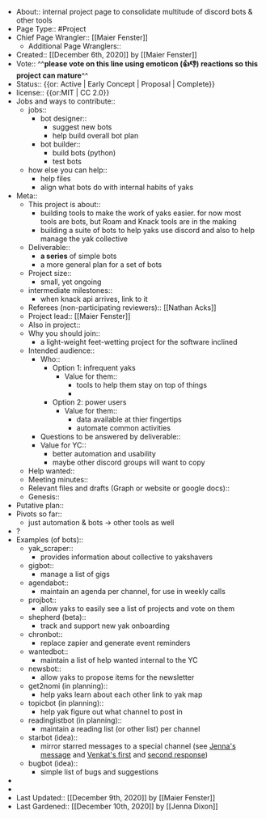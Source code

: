 - About:: internal project page to consolidate multitude of discord bots & other tools
- Page Type:: #Project
- Chief Page Wrangler:: [[Maier Fenster]]
    - Additional Page Wranglers:: 
- Created:: [[December 6th, 2020]] by [[Maier Fenster]]
- Vote:: ^^**please vote on this line using emoticon (👍👎) reactions so this project can mature**^^
- Status:: {{or: Active | Early Concept | Proposal | Complete}}
- license:: {{or:MIT | CC 2.0}}
- Jobs and ways to contribute::
    - jobs::
        - bot designer::
            - suggest new bots
            - help build overall bot plan
        - bot builder::
            - build bots (python)
            - test bots
    - how else you can help::
        - help files
        - align what bots do with internal habits of yaks
- Meta::
    - This project is about::
        - building tools to make the work of yaks easier. for now most tools are bots, but Roam and Knack tools are in the making
        - building a suite of bots to help yaks use discord and also to help manage the yak collective
    - Deliverable::
        - **a series** of simple bots
        - a more general plan for a set of bots
    - Project size::
        - small, yet ongoing
    - intermediate milestones::
        - when knack api arrives, link to it
    - Referees (non-participating reviewers):: [[Nathan Acks]]
    - Project lead:: [[Maier Fenster]]
    - Also in project:: 
    - Why you should join::
        - a light-weight feet-wetting project for the software inclined
    - Intended audience::
        - Who::
            - Option 1: infrequent yaks
                - Value for them::
                    - tools to help them stay on top of things
                    - 
            - Option 2: power users
                - Value for them::
                    - data available at thier fingertips
                    - automate common activities
        - Questions to be answered by deliverable::
        - Value for YC::
            - better automation and usability
            - maybe other discord groups will want to copy
    - Help wanted::
    - Meeting minutes::
    - Relevant files and drafts (Graph or website or google docs)::
    - Genesis::
- Putative plan::
- Pivots so far::
    - just automation & bots -> other tools as well
- ?
- Examples (of bots)::
    - yak_scraper::
        - provides information about collective to yakshavers
    - gigbot::
        - manage a list of gigs
    - agendabot::
        - maintain an agenda per channel, for use in weekly calls
    - projbot::
        - allow yaks to easily see a list of projects and vote on them 
    - shepherd (beta)::
        - track and support new yak onboarding
    - chronbot::
        - replace zapier and generate event reminders
    - wantedbot::
        - maintain a list of help wanted internal to the YC
    - newsbot::
        - allow yaks to propose items for the newsletter
    - get2nomi (in planning)::
        - help yaks learn about each other  link to yak map
    - topicbot (in planning)::
        - help yak figure out what channel to post in
    - readinglistbot (in planning)::
        - maintain a reading list (or other list) per channel
    - starbot (idea)::
        - mirror starred messages to a special channel (see [Jenna's message](https://discordapp.com/channels/692111190851059762/705512721847681035/785859125422587954) and [Venkat's first](https://discordapp.com/channels/692111190851059762/705512721847681035/785957836915081300) and [second response](https://discordapp.com/channels/692111190851059762/705512721847681035/785957870084030494))
    - bugbot (idea)::
        - simple list of bugs and suggestions
- 
- 
- Last Updated:: [[December 9th, 2020]] by [[Maier Fenster]]
- Last Gardened:: [[December 10th, 2020]] by [[Jenna Dixon]]
